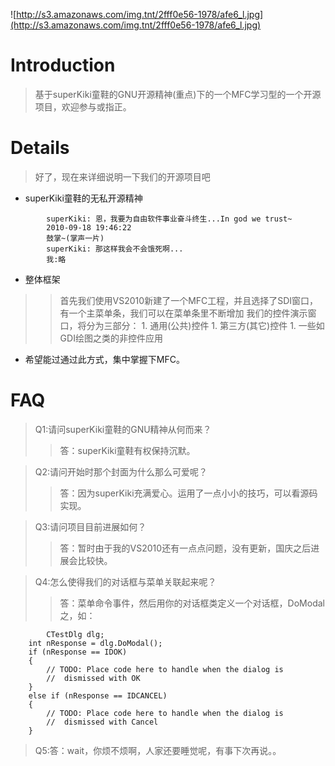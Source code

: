 ![http://s3.amazonaws.com/img.tnt/2fff0e56-1978/afe6_l.jpg](http://s3.amazonaws.com/img.tnt/2fff0e56-1978/afe6_l.jpg)

# Introduction #

> 基于superKiki童鞋的GNU开源精神(重点)下的一个MFC学习型的一个开源项目，欢迎参与或指正。


# Details #

> 好了，现在来详细说明一下我们的开源项目吧
  * superKiki童鞋的无私开源精神
```
        superKiki: 恩，我要为自由软件事业奋斗终生...In god we trust~
        2010-09-18 19:46:22
        鼓掌~(掌声一片)
        superKiki: 那这样我会不会饿死啊...
        我:略
```
  * 整体框架
> > 首先我们使用VS2010新建了一个MFC工程，并且选择了SDI窗口，有一个主菜单条，我们可以在菜单条里不断增加
> > 我们的控件演示窗口，将分为三部分：
      1. 通用(公共)控件
      1. 第三方(其它)控件
      1. 一些如GDI绘图之类的非控件应用

  * 希望能过通过此方式，集中掌握下MFC。

# FAQ #


> Q1:请问superKiki童鞋的GNU精神从何而来？
> > 答：superKiki童鞋有权保持沉默。


> Q2:请问开始时那个封面为什么那么可爱呢？
> > 答：因为superKiki充满爱心。运用了一点小小的技巧，可以看源码实现。


> Q3:请问项目目前进展如何？
> > 答：暂时由于我的VS2010还有一点点问题，没有更新，国庆之后进展会比较快。


> Q4:怎么使得我们的对话框与菜单关联起来呢？
> > 答：菜单命令事件，然后用你的对话框类定义一个对话框，DoModal之，如：
```
        CTestDlg dlg;
	int nResponse = dlg.DoModal();
	if (nResponse == IDOK)
	{
		// TODO: Place code here to handle when the dialog is
		//  dismissed with OK
	}
	else if (nResponse == IDCANCEL)
	{
		// TODO: Place code here to handle when the dialog is
		//  dismissed with Cancel
	}
```


> Q5:答：wait，你烦不烦啊，人家还要睡觉呢，有事下次再说。。
